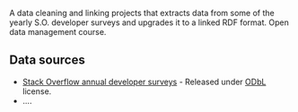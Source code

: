 A data cleaning and linking projects that extracts data from some of the yearly S.O. developer surveys and upgrades it to a linked RDF format.
Open data management course.

## Data sources
- [Stack Overflow annual developer surveys](https://survey.stackoverflow.co/) - Released under [ODbL](https://opendatacommons.org/licenses/odbl/1-0/) license.
- ....